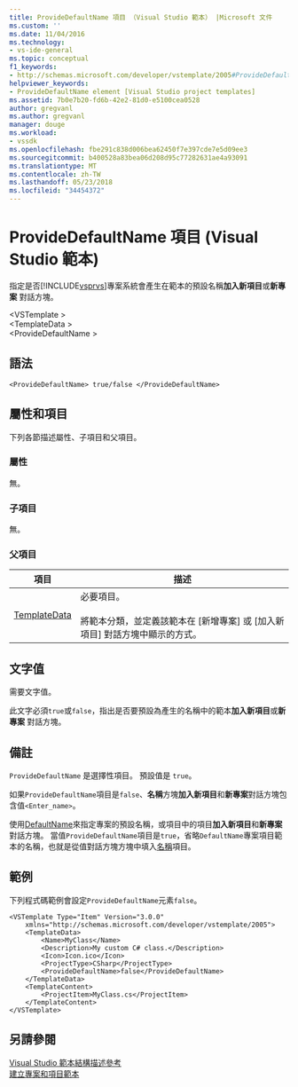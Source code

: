 ```yaml
---
title: ProvideDefaultName 項目 （Visual Studio 範本） |Microsoft 文件
ms.custom: ''
ms.date: 11/04/2016
ms.technology:
- vs-ide-general
ms.topic: conceptual
f1_keywords:
- http://schemas.microsoft.com/developer/vstemplate/2005#ProvideDefaultName
helpviewer_keywords:
- ProvideDefaultName element [Visual Studio project templates]
ms.assetid: 7b0e7b20-fd6b-42e2-81d0-e5100cea0528
author: gregvanl
ms.author: gregvanl
manager: douge
ms.workload:
- vssdk
ms.openlocfilehash: fbe291c838d006bea62450f7e397cde7e5d09ee3
ms.sourcegitcommit: b400528a83bea06d208d95c77282631ae4a93091
ms.translationtype: MT
ms.contentlocale: zh-TW
ms.lasthandoff: 05/23/2018
ms.locfileid: "34454372"
---
```

# <a name="providedefaultname-element-visual-studio-templates"></a>ProvideDefaultName 項目 (Visual Studio 範本)
指定是否[!INCLUDE[vsprvs](../code-quality/includes/vsprvs_md.md)]專案系統會產生在範本的預設名稱**加入新項目**或**新專案** 對話方塊。  
  
 \<VSTemplate >  
 \<TemplateData >  
 \<ProvideDefaultName >  
  
## <a name="syntax"></a>語法  
  
```  
<ProvideDefaultName> true/false </ProvideDefaultName>  
```  
  
## <a name="attributes-and-elements"></a>屬性和項目  
 下列各節描述屬性、子項目和父項目。  
  
### <a name="attributes"></a>屬性  
 無。  
  
### <a name="child-elements"></a>子項目  
 無。  
  
### <a name="parent-elements"></a>父項目  
  
|項目|描述|  
|-------------|-----------------|  
|[TemplateData](../extensibility/templatedata-element-visual-studio-templates.md)|必要項目。<br /><br /> 將範本分類，並定義該範本在 [新增專案]  或 [加入新項目]  對話方塊中顯示的方式。|  
  
## <a name="text-value"></a>文字值  
 需要文字值。  
  
 此文字必須`true`或`false`，指出是否要預設為產生的名稱中的範本**加入新項目**或**新專案** 對話方塊。  
  
## <a name="remarks"></a>備註  
 `ProvideDefaultName` 是選擇性項目。 預設值是 `true`。  
  
 如果`ProvideDefaultName`項目是`false`、**名稱**方塊**加入新項目**和**新專案**對話方塊包含值`<Enter_name>`。  
  
 使用[DefaultName](../extensibility/defaultname-element-visual-studio-templates.md)來指定專案的預設名稱，或項目中的項目**加入新項目**和**新專案**對話方塊。 當值`ProvideDefaultName`項目是`true`，省略`DefaultName`專案項目範本的名稱，也就是從值對話方塊方塊中填入[名稱](../extensibility/name-element-visual-studio-templates.md)項目。
  
## <a name="example"></a>範例  
 下列程式碼範例會設定`ProvideDefaultName`元素`false`。  
  
```  
<VSTemplate Type="Item" Version="3.0.0"  
    xmlns="http://schemas.microsoft.com/developer/vstemplate/2005">  
    <TemplateData>  
        <Name>MyClass</Name>  
        <Description>My custom C# class.</Description>  
        <Icon>Icon.ico</Icon>  
        <ProjectType>CSharp</ProjectType>  
        <ProvideDefaultName>false</ProvideDefaultName>  
    </TemplateData>  
    <TemplateContent>  
        <ProjectItem>MyClass.cs</ProjectItem>  
    </TemplateContent>  
</VSTemplate>  
```  
  
## <a name="see-also"></a>另請參閱  
 [Visual Studio 範本結構描述參考](../extensibility/visual-studio-template-schema-reference.md)   
 [建立專案和項目範本](../ide/creating-project-and-item-templates.md)
